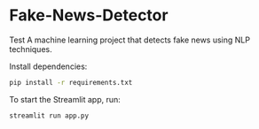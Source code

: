 # Fake-News-Detector
Test
A machine learning project that detects fake news using NLP techniques. 

Install dependencies:
```sh
pip install -r requirements.txt
```

To start the Streamlit app, run:
```sh
streamlit run app.py
```